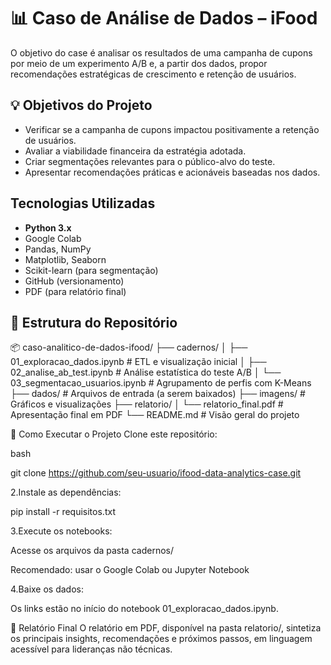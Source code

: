 # 📊 Caso de Análise de Dados – iFood

O objetivo do case  é analisar os resultados de uma campanha de cupons por meio de um experimento A/B e, a partir dos dados, propor recomendações estratégicas de crescimento e retenção de usuários.


## 💡 Objetivos do Projeto

- Verificar se a campanha de cupons impactou positivamente a retenção de usuários.
- Avaliar a viabilidade financeira da estratégia adotada.
- Criar segmentações relevantes para o público-alvo do teste.
- Apresentar recomendações práticas e acionáveis baseadas nos dados.



##  Tecnologias Utilizadas

- **Python 3.x**
- Google Colab
- Pandas, NumPy
- Matplotlib, Seaborn
- Scikit-learn (para segmentação)
- GitHub (versionamento)
- PDF (para relatório final)



## 📁 Estrutura do Repositório

📦 caso-analitico-de-dados-ifood/
├── cadernos/
│   ├── 01_exploracao_dados.ipynb         # ETL e visualização inicial
│   ├── 02_analise_ab_test.ipynb          # Análise estatística do teste A/B
│   └── 03_segmentacao_usuarios.ipynb     # Agrupamento de perfis com K-Means
├── dados/                                # Arquivos de entrada (a serem baixados)
├── imagens/                              # Gráficos e visualizações
├── relatorio/
│   └── relatorio_final.pdf               # Apresentação final em PDF
└── README.md                             # Visão geral do projeto


🚀 Como Executar o Projeto
Clone este repositório:

bash

git clone https://github.com/seu-usuario/ifood-data-analytics-case.git


2.Instale as dependências:

pip install -r requisitos.txt


3.Execute os notebooks:

Acesse os arquivos da pasta cadernos/

Recomendado: usar o Google Colab ou Jupyter Notebook

4.Baixe os dados:

Os links estão no início do notebook 01_exploracao_dados.ipynb.

📝 Relatório Final
O relatório em PDF, disponível na pasta relatorio/, sintetiza os principais insights, recomendações e próximos passos, em linguagem acessível para lideranças não técnicas.
